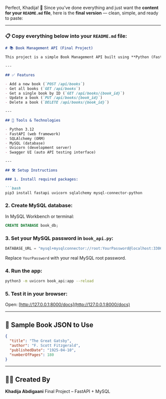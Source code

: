 Perfect, Khadija! 🎉 Since you’ve done everything and just want the **content for your `README.md` file**, here is the **final version** — clean, simple, and ready to paste:

---

### 📋 Copy everything below into your `README.md` file:

````markdown
# 📚 Book Management API (Final Project)

This project is a simple Book Management API built using **Python (FastAPI)** and **MySQL**. It allows you to create, view, update, and delete books from a database using RESTful endpoints.

---

## ✅ Features

- Add a new book (`POST /api/books`)
- Get all books (`GET /api/books`)
- Get a single book by ID (`GET /api/books/{book_id}`)
- Update a book (`PUT /api/books/{book_id}`)
- Delete a book (`DELETE /api/books/{book_id}`)

---

## 🧰 Tools & Technologies

- Python 3.12
- FastAPI (web framework)
- SQLAlchemy (ORM)
- MySQL (database)
- Uvicorn (development server)
- Swagger UI (auto API testing interface)

---

## 🛠 Setup Instructions

### 1. Install required packages:

```bash
pip3 install fastapi uvicorn sqlalchemy mysql-connector-python
````

### 2. Create MySQL database:

In MySQL Workbench or terminal:

```sql
CREATE DATABASE book_db;
```

### 3. Set your MySQL password in `book_api.py`:

```python
DATABASE_URL = "mysql+mysqlconnector://root:YourPassword@localhost:3306/book_db"
```

Replace `YourPassword` with your real MySQL root password.

### 4. Run the app:

```bash
python3 -m uvicorn book_api:app --reload
```

### 5. Test it in your browser:

Open: [http://127.0.0.1:8000/docs](http://127.0.0.1:8000/docs)

---

## 🧪 Sample Book JSON to Use

```json
{
  "title": "The Great Gatsby",
  "author": "F. Scott Fitzgerald",
  "publishedDate": "1925-04-10",
  "numberOfPages": 180
}
```

---

## 👩‍💻 Created By

**Khadija Abdigaani**
Final Project – FastAPI + MySQL
